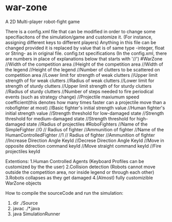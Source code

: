 war-zone
========

A 2D Multi-player robot-fight game

There is a config.xml file that can be modified in order to change some specifiacitons of 
the simulation/game and customize it. (For instance, assigning different keys to different players)
Anything in this file can be changed provided it is replaced by value that is of same type -integer, float or String- as in original file.
config.txt specifications (In the config.xml, there are numbers in place of explanations below that starts with '//')
#WarZone
//Width of the competition area //Height of the competition area
//Width of the legend //Height of the legend
//Number of clutters to be scattered on competition area
//Lower limit for strength of weak clutters //Upper limit strength of for weak clutters //Radius of weak clutters
//Lower limit for strength of sturdy clutters //Upper limit strength of for sturdy clutters //Radius of sturdy clutters
//Number of steps needed to fire periodical events (such as strategy change)
//Projectile maxiumum speed coefficient(this denotes how many times faster can a projectile move than a robofighter at most)
//Basic fighter's initial strength value //Human fighter's initial strength value
//Strength threshold for low-damaged state //Strength threshold for medium-damaged state  //Strength threshold for high-damaged state
//Radius of projectiles
#RoboFighters
//Name of the SimpleFighter //0 // Radius of fighter //Ammunition of fighter
//Name of the HumanControlledFighter //1 // Radius of fighter //Ammunition of fighter //Increase Direction Angle KeyId //Decrese Direction Angle KeyId //Move in opposite ddrection command keyId //Move straight command keyId //Fire projectiles keyId


Extentions:
1.Human Controlled Agents (Keyboard Profiles can be customized by the the user)
2.Collision detection (Robots cannot move outside the competition area, nor inside legend or through each other)
3.Robots collapses as they get damaged
4.(Almost) fully customizible WarZone objects

How to compile the sourceCode and run the simulation:
1. dir ./Source
2. javac ./*.java
3. java SimulationRunner
